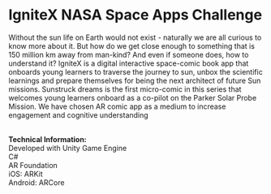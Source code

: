 # IgniteX NASA Space Apps Challenge

Without the sun life on Earth would not exist - naturally we are all curious to know more about it. But how do we get close enough to something that is 150 million km away from man-kind? And even if someone does, how to understand it? IgniteX is a digital interactive space-comic book app that onboards young learners to traverse the journey to sun, unbox the scientific learnings and prepare themselves for being the next architect of future Sun missions. Sunstruck dreams is the first micro-comic in this series that welcomes young learners onboard as a co-pilot on the Parker Solar Probe Mission. We have chosen AR comic app as a medium to increase engagement and cognitive understanding

<br />
<b>Technical Information:</b><br />
Developed with Unity Game Engine<br />
C#<br />
AR Foundation<br />
iOS: ARKit<br />
Android: ARCore<br />
